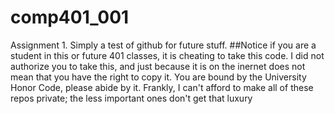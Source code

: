 comp401_001
===========

Assignment 1. Simply a test of github for future stuff.
##Notice if you are a student in this or future 401 classes,
it is cheating to take this code. I did not authorize you to take this, and just because it is on the inernet
does not mean that you have the right to copy it. You are bound by the University Honor Code, please abide by it.
Frankly, I can't afford to make all of these repos private; the less important ones don't get that luxury

